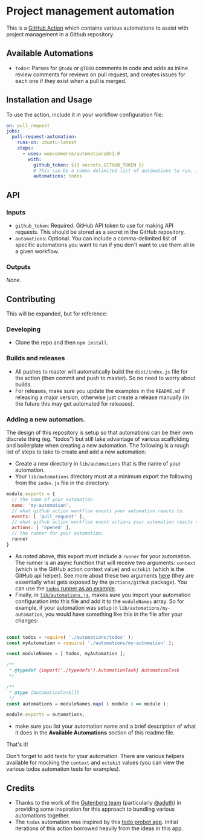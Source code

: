 # Project management automation

This is a [GitHub Action](https://help.github.com/en/categories/automating-your-workflow-with-github-actions) which contains various automations to assist with project management in a Github repository.

## Available Automations

- `todos`: Parses for `@todo` or `@TODO` comments in code and adds as inline review comments for reviews on pull request, and creates issues for each one if they exist when a pull is merged.

## Installation and Usage

To use the action, include it in your workflow configuration file:

```yaml
on: pull_request
jobs:
  pull-request-automation:
    runs-on: ubuntu-latest
    steps:
      - uses: woocommerce/automations@v1.0
        with:
          github_token: ${{ secrets.GITHUB_TOKEN }}
          # This can be a comma delimited list of automations to run, in this case we're just executing todos
          automations: todos

```

## API

### Inputs

- `github_token`: Required. GitHub API token to use for making API requests. This should be stored as a secret in the GitHub repository.
- `automations`: Optional. You can include a comma-delimited list of specific automations you want to run if you don't want to use them all in a given workflow.

### Outputs

_None._

## Contributing

This will be expanded, but for reference:

### Developing

- Clone the repo and then `npm install`.

### Builds and releases

- All pushes to master will automatically build the `dist/index.js` file for the action (then commit and push to master). So no need to worry about builds.
- For releases, make sure you update the examples in the `README.md` if releasing a major version, otherwise just create a release manually (in the future this may get automated for releases).

### Adding a new automation.

The design of this repository is setup so that automations can be their own discrete thing (eg. "todos") but still take advantage of various scaffolding and boilerplate when creating a new automation. The following is a rough list of steps to take to create and add a new automation:

- Create a new directory in `lib/automations` that is the name of your automation.
- Your `lib/automations` directory must at a minimum export the following from the `index.js` file in the directory:

```js
module.exports = {
  // the name of your automation
  name: 'my-automation',
  // what github action workflow events your automation reacts to.
  events: [ 'pull_request' ],
  // what github action workflow event actions your automation reacts to.
  actions: [ 'opened' ],
  // the runner for your automation.
  runner
}
```
- As noted above, this export must include a `runner` for your automation. The runner is an async function that will receive two arguments: `context` (which is the GitHub action context value) and `octokit` (which is the GitHub api helper). See more about these two arguments [here](https://github.com/actions/toolkit/tree/master/packages/github) (they are essentially what gets exposed by the `@actions/github` package). You can use the [`todos` runner as an example](https://github.com/nerrad/automations/blob/master/lib/automations/todos/runner.js).
- Finally, in [`lib/automations.js`](https://github.com/nerrad/automations/blob/master/lib/automations.js), makes sure you import your automation configuration into this file and add it to the `moduleNames` array. So for example, if your automation was setup in `lib/automations/my-automation`, you would have something like this in the file after your changes:

```js
  
const todos = require( './automations/todos' );
const myAutomation = require( './automations/my-automation' );

const moduleNames = [ todos, myAutomation ];

/**
 * @typedef {import('./typedefs').AutomationTask} AutomationTask
 */

/**
 * @type {AutomationTask[]}
 */
const automations = moduleNames.map( ( module ) => module );

module.exports = automations;
```

- make sure you list your automation name and a brief description of what it does in the **Available Automations** section of this readme file.

That's it!

Don't forget to add tests for your automation. There are various helpers available for mocking the `context` and `octokit` values (you can view the various todos automation tests for examples).


## Credits

- Thanks to the work of the [Gutenberg team](https://github.com/wordpress/gutenberg) (particularly [@aduth](https://github.com/aduth)) in providing some inspiration for this approach to bundling various automations together.
- The `todos` automation was inspired by this [todo probot app](https://github.com/JasonEtco/todo). Initial iterations of this action borrowed heavily from the ideas in this app.
